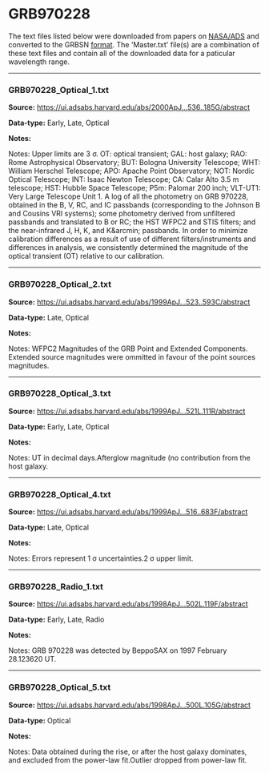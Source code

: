 # GRB970228

The text files listed below were downloaded from papers on [NASA/ADS](https://ui.adsabs.harvard.edu) and converted to the GRBSN [format](https://github.com/GabrielF98/GRBSNWebtool/tree/master/Webtool/static/SourceData). The 'Master.txt' file(s) are a combination of these text files and contain all of the downloaded data for a paticular wavelength range.

***

### GRB970228_Optical_1.txt

**Source:** https://ui.adsabs.harvard.edu/abs/2000ApJ...536..185G/abstract

**Data-type:** Early, Late, Optical

**Notes:**

Notes: Upper limits are 3 σ. OT: optical transient; GAL: host galaxy; RAO: Rome Astrophysical Observatory; BUT: Bologna University Telescope; WHT: William Herschel Telescope; APO: Apache Point Observatory; NOT: Nordic Optical Telescope; INT: Isaac Newton Telescope; CA: Calar Alto 3.5 m telescope; HST: Hubble Space Telescope; P5m: Palomar 200 inch; VLT-UT1: Very Large Telescope Unit 1. 
A log of all the photometry on GRB 970228, obtained in the B, V, RC, and IC passbands (corresponding to the Johnson B and Cousins VRI systems); some photometry derived from unfiltered passbands and translated to B or RC; the HST WFPC2 and STIS filters; and the near-infrared J, H, K, and K&arcmin; passbands. In order to minimize calibration differences as a result of use of different filters/instruments and differences in analysis, we consistently determined the magnitude of the optical transient (OT) relative to our calibration.


***

### GRB970228_Optical_2.txt

**Source:** https://ui.adsabs.harvard.edu/abs/1999ApJ...523..593C/abstract

**Data-type:** Late, Optical

**Notes:**

Notes: WFPC2 Magnitudes of the GRB Point and Extended Components. Extended source magnitudes were ommitted in favour of the point sources magnitudes.


***

### GRB970228_Optical_3.txt

**Source:** https://ui.adsabs.harvard.edu/abs/1999ApJ...521L.111R/abstract

**Data-type:** Early, Late, Optical

**Notes:**

Notes: UT in decimal days.Afterglow magnitude (no contribution from the host galaxy.


***

### GRB970228_Optical_4.txt

**Source:** https://ui.adsabs.harvard.edu/abs/1999ApJ...516..683F/abstract

**Data-type:** Late, Optical

**Notes:**

Notes: Errors represent 1 σ uncertainties.2 σ upper limit.


***

### GRB970228_Radio_1.txt

**Source:** https://ui.adsabs.harvard.edu/abs/1998ApJ...502L.119F/abstract

**Data-type:** Early, Late, Radio

**Notes:**

Notes: GRB 970228 was detected by BeppoSAX on 1997 February 28.123620 UT.


***

### GRB970228_Optical_5.txt

**Source:** https://ui.adsabs.harvard.edu/abs/1998ApJ...500L.105G/abstract

**Data-type:** Optical

**Notes:**

Notes: Data obtained during the rise, or after the host galaxy dominates, and excluded from the power-law fit.Outlier dropped from power-law fit.
